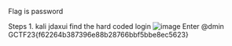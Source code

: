 Flag is password

Steps 1. kali jdaxui find the hard coded login
![image](https://github.com/SoraAurora/Writeups_GCTF2023/assets/91508322/723679d2-84ed-412a-b3eb-ba99dbc5b7d7)
Enter
@dmin
GCTF23{f62264b387396e88b28766bbf5bbe8ec5623}
